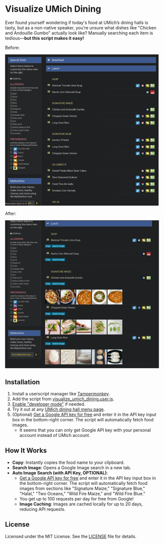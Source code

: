 # Visualize UMich Dining

Ever found yourself wondering if today's food at UMich’s dining halls is tasty, but as a non-native speaker, you’re unsure what dishes like "Chicken and Andouille Gumbo" actually look like? Manually searching each item is tedious—**but this script makes it easy!**

Before:

<img src="./README.assets/Screenshot_20241009_203643.png" alt="Screenshot_20241009_203643" style="zoom:50%;" />

After:

<img src="./README.assets/Screenshot_20241009_205200.png" alt="Screenshot_20241009_205200" style="zoom:50%;" />


## Installation

1. Install a userscript manager like [Tampermonkey](https://www.tampermonkey.net/).
2. Add the script from [visualize_umich_dining.user.js](https://github.com/zpatronus/visualize_umich_dining/raw/main/visualize_umich_dining.user.js).
3. [Enable "developer mode"](https://www.tampermonkey.net/faq.php?locale=en#Q209) if needed.
4. Try it out at any [UMich dining hall menu page](https://dining.umich.edu/menus-locations/dining-halls/).
5. (Optional) [Get a Google API key for free](https://developers.google.com/custom-search/v1/introduction) and enter it in the API key input box in the bottom-right corner. The script will automatically fetch food images.
    - It seems that you can only get Google API key with your personal account instead of UMich account. 

## How It Works

- **Copy**: Instantly copies the food name to your clipboard.
- **Search Image**: Opens a Google Image search in a new tab.
- **Auto Image Search (with API Key, OPTIONAL)**:
  - [Get a Google API key for free](https://developers.google.com/custom-search/v1/introduction) and enter it in the API key input box in the bottom-right corner. The script will automatically fetch food images from sections like "Signature Maize," "Signature Blue," "Halal," "Two Oceans," "Wild Fire Maize," and "Wild Fire Blue."
  - You get up to 100 requests per day for free from Google!
  - **Image Caching**: Images are cached locally for up to 20 days, reducing API requests.


## License

Licensed under the MIT License. See the [LICENSE](LICENSE) file for details.
